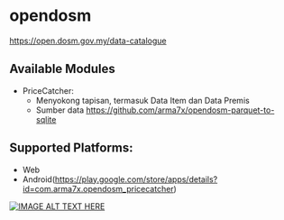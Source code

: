 # opendosm

https://open.dosm.gov.my/data-catalogue

## Available Modules
- PriceCatcher:
	- Menyokong tapisan, termasuk Data Item dan Data Premis
	- Sumber data https://github.com/arma7x/opendosm-parquet-to-sqlite

## Supported Platforms:
- Web
- Android(https://play.google.com/store/apps/details?id=com.arma7x.opendosm_pricecatcher)

[![IMAGE ALT TEXT HERE](https://img.youtube.com/vi/5MyWG6HXkfk/0.jpg)](https://www.youtube.com/watch?v=5MyWG6HXkfk)
